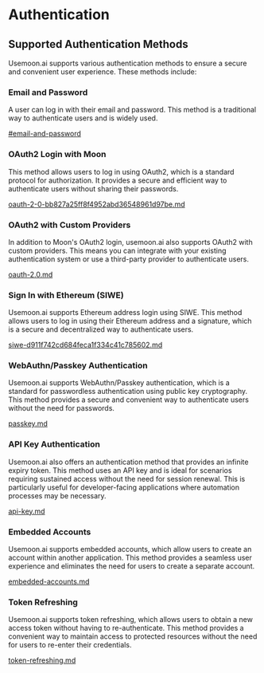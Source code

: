 # Authentication

## Supported Authentication Methods

Usemoon.ai supports various authentication methods to ensure a secure and convenient user experience. These methods include:

### Email and Password

A user can log in with their email and password. This method is a traditional way to authenticate users and is widely used.

[#email-and-password](./#email-and-password "mention")

### OAuth2 Login with Moon

This method allows users to log in using OAuth2, which is a standard protocol for authorization. It provides a secure and efficient way to authenticate users without sharing their passwords.

[oauth-2-0-bb827a25ff8f4952abd36548961d97be.md](oauth-2-0-bb827a25ff8f4952abd36548961d97be.md "mention")

### OAuth2 with Custom Providers

In addition to Moon's OAuth2 login, usemoon.ai also supports OAuth2 with custom providers. This means you can integrate with your existing authentication system or use a third-party provider to authenticate users.

[oauth-2.0.md](oauth-2.0.md "mention")

### Sign In with Ethereum (SIWE)

Usemoon.ai supports Ethereum address login using SIWE. This method allows users to log in using their Ethereum address and a signature, which is a secure and decentralized way to authenticate users.

[siwe-d911f742cd684feca1f334c41c785602.md](siwe-d911f742cd684feca1f334c41c785602.md "mention")

### WebAuthn/Passkey Authentication

Usemoon.ai supports WebAuthn/Passkey authentication, which is a standard for passwordless authentication using public key cryptography. This method provides a secure and convenient way to authenticate users without the need for passwords.

[passkey.md](../authentication/passkey.md "mention")

### API Key Authentication

Usemoon.ai also offers an authentication method that provides an infinite expiry token. This method uses an API key and is ideal for scenarios requiring sustained access without the need for session renewal. This is particularly useful for developer-facing applications where automation processes may be necessary.

[api-key.md](api-key.md "mention")

### Embedded Accounts

Usemoon.ai supports embedded accounts, which allow users to create an account within another application. This method provides a seamless user experience and eliminates the need for users to create a separate account.

[embedded-accounts.md](embedded-accounts.md "mention")

### Token Refreshing

Usemoon.ai supports token refreshing, which allows users to obtain a new access token without having to re-authenticate. This method provides a convenient way to maintain access to protected resources without the need for users to re-enter their credentials.

[token-refreshing.md](../authentication/token-refreshing.md "mention")
